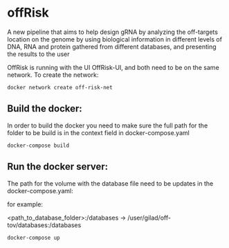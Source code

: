 # offRisk

A new pipeline that aims to help design gRNA by analyzing the off-targets location on the genome by using biological
information in different levels of DNA, RNA and protein gathered from different databases, and presenting the results to
the user

OffRisk is running with the UI OffRisk-UI, and both need to be on the same network.
To create the network:

~~~
docker network create off-risk-net
~~~

## Build the docker:

In order to build the docker you need to make sure the full path for the folder to be build is 
in the context field in docker-compose.yaml
~~~
docker-compose build
~~~

## Run the docker server:
The path for the volume with the database file need to be updates in the docker-compose.yaml:

for example:

<path_to_database_folder>:/databases -> /user/gilad/off-tov/databases:/databases

~~~
docker-compose up
~~~